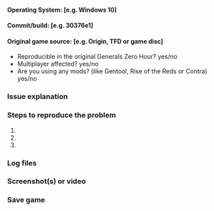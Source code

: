 <!--
  Fill in the placeholders below. Delete any headings and placeholders that you do not fill in. 
-->
#### Operating System: [e.g. Windows 10]
#### Commit/build: [e.g. 30376e1]
#### Original game source: [e.g. Origin, TFD or game disc]
<!--
  Cross out either yes or no by surrounding with double tilde ~~yes~~/no for example. 
-->
- Reproducible in the original Generals Zero Hour? yes/no
- Multiplayer affected? yes/no
- Are you using any mods? (like Gentool, Rise of the Reds or Contra) yes/no

### Issue explanation
<!-- Fill in the explanation of the issue you encountered. -->

### Steps to reproduce the problem
1.
2.
3.

### Log files
<!--Provide the "ThymeDebugLogFile.txt" (and the "ReleaseCrashInfo.txt" in case of a crash) by drag & dropping it here. It can be found in the following folder: %USERPROFILE%\Documents\Command and Conquer Generals Zero Hour Data-->

### Screenshot(s) or video
<!-- If neccesary to show us the prolem, drag & drop screenshots here. You can use https://youtube.com to upload a video. -->

### Save game
<!-- Change the file extension from .sav to .txt or package to a .zip, by using 7-Zip or WinRAR, so that it can be drag & dropped here... -->
